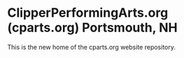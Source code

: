 # ClipperPerformingArts.org (cparts.org) Portsmouth, NH
This is the new home of the cparts.org website repository. 
